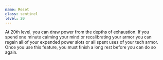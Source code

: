 ```yaml
---
name: Reset
class: sentinel
level: 20
---
```

At 20th level, you can draw power from the depths of exhaustion. If you spend one minute calming your mind or recalibrating
your armor you can regain all of your expended power slots or all spent uses of your tech armor. Once you use this feature,
you must finish a long rest before you can do so again.
